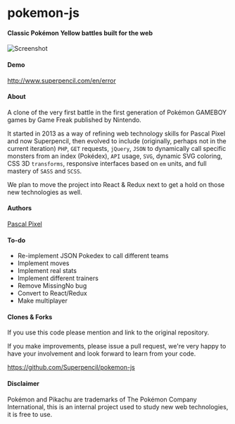# pokemon-js
#### Classic Pokémon Yellow battles built for the web
![Screenshot](/src/screenshot_2016.png?raw=true "Screenshot 2016")

#### Demo
<http://www.superpencil.com/en/error>

#### About
A clone of the very first battle in the first generation of Pokémon GAMEBOY games by Game Freak published by Nintendo.

It started in 2013 as a way of refining web technology skills for Pascal Pixel and now Superpencil, then evolved to include (originally, perhaps not in the current iteration) `PHP`, `GET` requests, `jQuery`, `JSON` to dynamically call specific monsters from an index (Pokédex), `API` usage, `SVG`, dynamic SVG coloring, CSS 3D `transforms`, responsive interfaces based on `em` units, and full mastery of `SASS` and `SCSS`.

We plan to move the project into React & Redux next to get a hold on those new technologies as well.

#### Authors
[Pascal Pixel](http://github.com/Superpencil)

#### To-do
- Re-implement JSON Pokedex to call different teams
- Implement moves
- Implement real stats
- Implement different trainers
- Remove MissingNo bug
- Convert to React/Redux
- Make multiplayer

#### Clones & Forks
If you use this code please mention and link to the original repository.

If you make improvements, please issue a pull request, we're very happy to have your involvement and look forward to learn from your code.

<https://github.com/Superpencil/pokemon-js>

#### Disclaimer
Pokémon and Pikachu are trademarks of The Pokémon Company International, this is an internal project used to study new web technologies, it is free to use.
